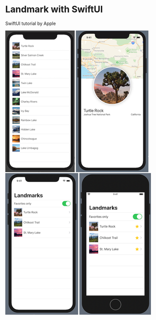 # Landmark with SwiftUI 
SwiftUI tutorial by Apple


![Landmark List preview](https://github.com/glaphi/LandmarkSwiftUI/blob/master/Previews/LandmarkListPreview.png) ![Turtle Rock preview](https://github.com/glaphi/LandmarkSwiftUI/blob/master/Previews/TurtleRockPreview.png) ![Favorites on iPhoneX preview](https://github.com/glaphi/LandmarkSwiftUI/blob/master/Previews/FavoritesPreviewiPhoneX.png) ![Favorites on iPhone SE preview](https://github.com/glaphi/LandmarkSwiftUI/blob/master/Previews/FavoritesPreviewiPhoneSE.png)
